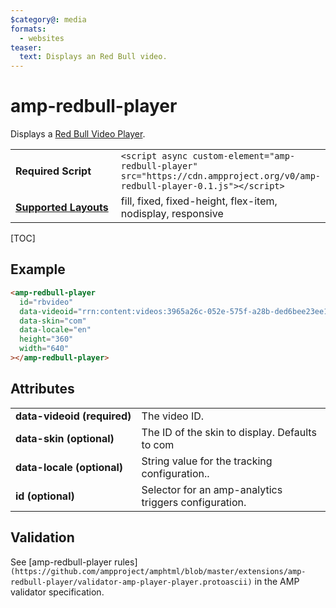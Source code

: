 ```yaml
---
$category@: media
formats:
  - websites
teaser:
  text: Displays an Red Bull video.
---
```


<!---
Copyright 2019 The AMP HTML Authors. All Rights Reserved.

Licensed under the Apache License, Version 2.0 (the "License");
you may not use this file except in compliance with the License.
You may obtain a copy of the License at

      http://www.apache.org/licenses/LICENSE-2.0

Unless required by applicable law or agreed to in writing, software
distributed under the License is distributed on an "AS-IS" BASIS,
WITHOUT WARRANTIES OR CONDITIONS OF ANY KIND, either express or implied.
See the License for the specific language governing permissions and
limitations under the License.
-->

# amp-redbull-player

Displays a <a href="https://player.redbull.com/demo/index.html">Red Bull Video Player</a>.

<table>
  <tr>
    <td width="40%"><strong>Required Script</strong></td>
    <td><code>&lt;script async custom-element="amp-redbull-player" src="https://cdn.ampproject.org/v0/amp-redbull-player-0.1.js">&lt;/script></code></td>
  </tr>
  <tr>
    <td class="col-fourty"><strong><a href="https://amp.dev/documentation/guides-and-tutorials/develop/style_and_layout/control_layout">Supported Layouts</a></strong></td>
    <td>fill, fixed, fixed-height, flex-item, nodisplay, responsive</td>
  </tr>
</table>

[TOC]

## Example

```html
<amp-redbull-player
  id="rbvideo"
  data-videoid="rrn:content:videos:3965a26c-052e-575f-a28b-ded6bee23ee1:en-INT"
  data-skin="com"
  data-locale="en"
  height="360"
  width="640"
></amp-redbull-player>
```

## Attributes

<table>
  <tr>
    <td width="40%"><strong>data-videoid (required)</strong></td>
    <td>The video ID</a>.</td>
  </tr>
  <tr>
    <td width="40%"><strong>data-skin (optional)</strong></td>
    <td>The ID of the skin to display. Defaults to com</td>
  </tr>
  <tr>
    <td width="40%"><strong>data-locale (optional)</strong></td>
    <td>String value for the tracking configuration.</a>.</td>
  </tr>
  <tr>
    <td width="40%"><strong>id (optional)</strong></td>
    <td>Selector for an amp-analytics triggers configuration.</td>
  </tr>
</table>

## Validation

See [amp-redbull-player rules]`(https://github.com/ampproject/amphtml/blob/master/extensions/amp-redbull-player/validator-amp-player-player.protoascii)` in the AMP validator specification.
